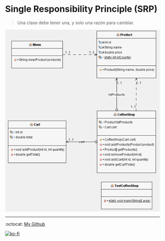 # Single Responsibility Principle (SRP)

> Una clase debe tener una, y solo una razón para cambiar.

![Diagrama UML](./diagrama.png)

---

:octocat: [My Github](https://github.com/FernandoCalmet)

[![ko-fi](https://www.ko-fi.com/img/githubbutton_sm.svg)](https://ko-fi.com/T6T41JKMI)
